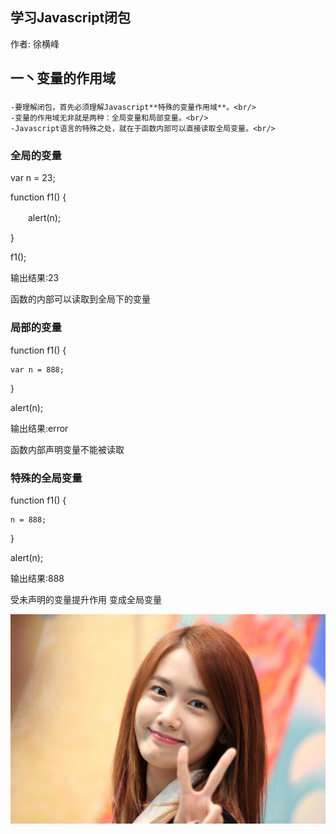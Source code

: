 学习Javascript闭包
--------------------------------------------------------------

作者: 徐横峰

一丶变量的作用域
---------------------------------------------------------------

### 
	-要理解闭包，首先必须理解Javascript**特殊的变量作用域**。<br/>  
	-变量的作用域无非就是两种：全局变量和局部变量。<br/>
	-Javascript语言的特殊之处，就在于函数内部可以直接读取全局变量。<br/>

### 全局的变量

var n = 23;           
      
function f1() {       
      
　　alert(n);         
     
}                     

f1();                  

输出结果:23              

函数的内部可以读取到全局下的变量  



### 局部的变量

function f1() {            

	var n = 888;           
	
}

alert(n);  

输出结果:error           

函数内部声明变量不能被读取  




### 特殊的全局变量   

function f1() {     

	n = 888;           
	
}

alert(n);  

输出结果:888

受未声明的变量提升作用  变成全局变量


<img src="/Assets/yuner.jpg" />  
